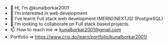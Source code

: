 - 👋 Hi, I’m @kunalborkar2001
- 👀 I’m interested in web development
- 🌱 I’ve learnt Full stack web development (MERN)(NEXTJS) (PostgreSQL)
- 💞️ I’m looking to collaborate on Full stack based projects.
- 📫 How to reach me => kunalborkar2001@gmail.com
- Portfolio => https://www.crio.do/learn/portfolio/kunalborkar2001/

<!---
kunalborkar2001/kunalborkar2001 is a ✨ special ✨ repository because its `README.md` (this file) appears on your GitHub profile.
You can click the Preview link to take a look at your changes.
--->
